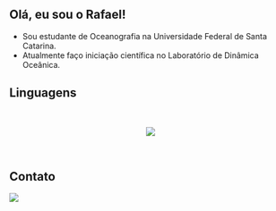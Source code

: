 ## Olá, eu sou o Rafael! 
- Sou estudante de Oceanografia na Universidade Federal de Santa Catarina.
- Atualmente faço iniciação científica no Laboratório de Dinâmica Oceânica.
## Linguagens
</br>
<p align="center">
  <a href="https://skillicons.dev">
    <img src="https://skillicons.dev/icons?i=py,r" />
  </a>
</p>
  
</br>

## Contato
<div> 
  <a href = "mailto: rafael.bittencourt.2002@gmail.com"><img src="https://img.shields.io/badge/-Gmail-%23333?style=for-the-badge&logo=gmail&logoColor=white" target="_blank"></a>
 </br>
</br> 
</div>
